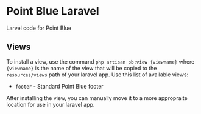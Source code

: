 # Point Blue Laravel

Larvel code for Point Blue

## Views

To install a view, use the command `php artisan pb:view {viewname}` 
where `{viewname}` is the name of the view that will be copied to the 
`resources/views` path of your laravel app. Use this list of available 
views:  

  - `footer` - Standard Point Blue footer
  
After installing the view, you can manually move it to a more appropraite
location for use in your laravel app.